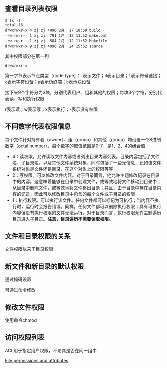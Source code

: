 

## 查看目录列表权限

    $ ls -l
    total 16
    drwxrwxr-x 4 zj zj 4096 2月  17 18:59 build
    -rw-rw-r-- 1 zj zj  791 1月  12 11:52 make.bat
    -rw-rw-r-- 1 zj zj  584 1月  12 11:52 Makefile
    drwxrwxr-x 9 zj zj 4096 2月  24 15:52 source

其中权限部分在第一列

    drwxrwxr-x

第一字节表示节点类型（node type）：`-`表示文件；`d`表示目录；`l`表示符号链接；`c`表示字符设备；`p`表示伪终端；`b`表示块设备

接下来9个字符分为3块，分别代表用户、组和其他的权限；每块3个字符，分别代表读、写和执行权限

r表示读；w表示写；x表示执行；-表示没有权限


## 不同数字代表权限信息

每个文件针对持有者（owner）、组（group）和其他（group）均设置一个8进制数字（octal number），每个数字的取值范围是0-7，是1、2、4的组合值

* 4：读权限。允许读取文件内容或者列出目录内容列表。目录内容包括了文件名、子目录名，以及其他文件系统对象，同时包括了一些元信息，比如该文件系统对象是文件还是目录，在这个对象上的权限等等
* 2：写权限。可以修改文件内容。对于目录而言，他允许主题修改记录在目录中的内容。这意味着能够在目录中创建文件，或等效地将文件移动到目录中；从目录中删除文件，或等效地将文件移出目录；并且，由于目录中存在目录内容的记录，因此可以修改目录中包含的每个文件或子目录的权限
* 1：执行权限。可以执行该文件。任何文件都可以标记为可执行；当内容不执行时，运行时会报告错误。同样，任何文件都可以删除执行权限；具有可执行内容但没有执行权限的文件无法运行。对于目录而言，执行权限允许主题遍历目录进入子目录。**注意，目录遍历不需要读取权限。**

## 文件和目录权限的关系

文件权限以来于目录权限

## 新文件和新目录的默认权限

通过掩码设置

可通过命令修改

## 修改文件权限

使用命令chmod

## 访问权限列表

ACL用于指定用户权限，不论其是否在同一组中

[File permissions and attributes](https://wiki.archlinux.org/index.php/File_permissions_and_attributes)